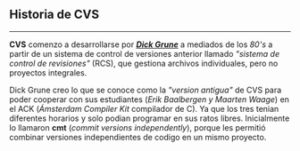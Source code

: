 Historia de CVS
-------------------------------
***
**CVS** comenzo a desarrollarse por
[***Dick Grune***](http://www.dickgrune.com/ "Dick Grune")
a mediados de los *80's* a partir de un sistema
de control de versiones anterior llamado
*"sistema de control de revisiones"* (RCS), que gestiona
archivos individuales, pero no proyectos integrales.

Dick Grune creo lo que se conoce como la *"version antigua"*
de CVS para poder cooperar con sus estudiantes
(*Erik Baalbergen y Maarten Waage*)
en el ACK (*Ámsterdam Compiler Kit* compilador de C).
Ya que los tres tenian diferentes horarios
y solo podian programar en sus ratos libres.
Inicialmente lo llamaron
**cmt** (*commit versions independently*),
porque les permitió combinar versiones independientes de codigo
en un mismo proyecto.
